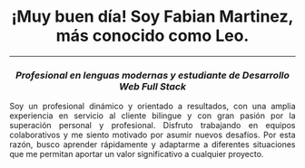 <h1 align="center"> ¡Muy buen día! Soy Fabian Martinez, más conocido como Leo. </h1>

<hr>
<h3 align="center"><em> Profesional en lenguas modernas y estudiante de Desarrollo Web Full Stack </em></h3>

<p align="justify" > Soy un profesional dinámico y orientado a resultados, con una amplia experiencia en servicio al cliente bilingue y con gran pasión por la superación personal y profesional. Disfruto trabajando en equipos colaborativos y me siento motivado por asumir nuevos desafíos. Por esta razón, busco aprender rápidamente y adaptarme a diferentes situaciones que me permitan aportar un valor significativo a cualquier proyecto. </p>
